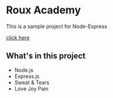 # Roux Academy

This is a sample project for Node-Express

[click here](http://www.planetoftheweb.com)

## What's in this project

* Node.js
* Express.js
* Sweat & Tears
* Love Joy Pain